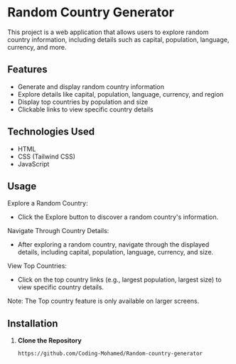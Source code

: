 # Random Country Generator

This project is a web application that allows users to explore random country information, including details such as capital, population, language, currency, and more.

## Features

- Generate and display random country information
- Explore details like capital, population, language, currency, and region
- Display top countries by population and size
- Clickable links to view specific country details

## Technologies Used

- HTML
- CSS (Tailwind CSS)
- JavaScript

## Usage

Explore a Random Country:

- Click the Explore button to discover a random country's information.

Navigate Through Country Details:

- After exploring a random country, navigate through the displayed details, including capital, population, language, currency, and size.

View Top Countries:

- Click on the top country links (e.g., largest population, largest size) to view specific country details.

Note: The Top country feature is only available on larger screens.

## Installation

1. **Clone the Repository**

   ```bash
   https://github.com/Coding-Mohamed/Random-country-generator
   ```
